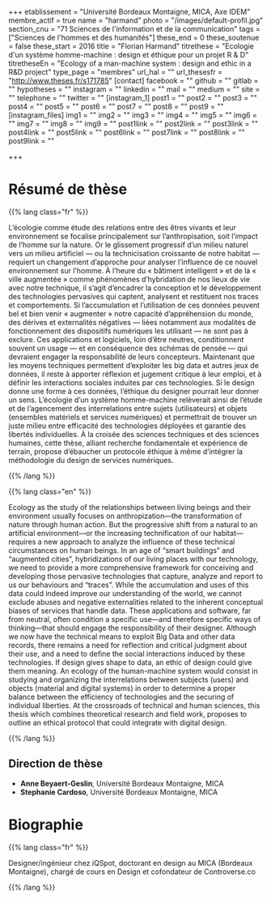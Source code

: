 +++
etablissement = "Université Bordeaux Montaigne, MICA, Axe IDEM"
membre_actif = true
name = "harmand"
photo = "/images/default-profil.jpg"
section_cnu = "71 Sciences de l'information et de la communication"
tags = ["Sciences de l'hommes et des humanités"]
these_end = 0
these_soutenue = false
these_start = 2016
title = "Florian Harmand"
titrethese = "Ecologie d'un système homme-machine : design et éthique pour un projet R & D"
titretheseEn = "Ecology of a man-machine system : design and ethic in a R&D project"
type_page = "membres"
url_hal = ""
url_thesesfr = "http://www.theses.fr/s171785"
[contact]
facebook = ""
github = ""
gitlab = ""
hypotheses = ""
instagram = ""
linkedin = ""
mail = ""
medium = ""
site = ""
telephone = ""
twitter = ""
[instagram_1]
post1 = ""
post2 = ""
post3 = ""
post4 = ""
post5 = ""
post6 = ""
post7 = ""
post8 = ""
post9 = ""
[instagram_files]
img1 = ""
img2 = ""
img3 = ""
img4 = ""
img5 = ""
img6 = ""
img7 = ""
img8 = ""
img9 = ""
post1link = ""
post2link = ""
post3link = ""
post4link = ""
post5link = ""
post6link = ""
post7link = ""
post8link = ""
post9link = ""

+++
<!-- Supprimer les parties non remplies (supprimer les blocks de lang s'il n'y a pas deux langues). Tu es libre d'ajouter ce que tu veux à cette partie -->

# Résumé de thèse

{{% lang class="fr" %}}

L’écologie comme étude des relations entre des êtres vivants et leur environnement se focalise principalement sur l’anthropisation, soit l’impact de l’homme sur la nature. Or le glissement progressif d’un milieu naturel vers un milieu artificiel — ou la technicisation croissante de notre habitat — requiert un changement d’approche pour analyser l’influence de ce nouvel environnement sur l’homme. À l’heure du « bâtiment intelligent » et de la « ville augmentée » comme phénomènes d’hybridation de nos lieux de vie avec notre technique, il s’agit d’encadrer la conception et le développement des technologies pervasives qui captent, analysent et restituent nos traces et comportements. Si l’accumulation et l’utilisation de ces données peuvent bel et bien venir « augmenter » notre capacité d’appréhension du monde, des dérives et externalités négatives — liées notamment aux modalités de fonctionnement des dispositifs numériques les utilisant — ne sont pas à exclure. Ces applications et logiciels, loin d’être neutres, conditionnent souvent un usage — et en conséquence des schémas de pensée — qui devraient engager la responsabilité de leurs concepteurs. Maintenant que les moyens techniques permettent d’exploiter les big data et autres jeux de données, il reste à apporter réflexion et jugement critique à leur emploi, et à définir les interactions sociales induites par ces technologies. Si le design donne une forme à ces données, l’éthique du designer pourrait leur donner un sens. L’écologie d’un système homme-machine relèverait ainsi de l’étude et de l’agencement des interrelations entre sujets (utilisateurs) et objets (ensembles matériels et services numériques) et permettrait de trouver un juste milieu entre efficacité des technologies déployées et garantie des libertés individuelles. À la croisée des sciences techniques et des sciences humaines, cette thèse, alliant recherche fondamentale et expérience de terrain, propose d’ébaucher un protocole éthique à même d’intégrer la méthodologie du design de services numériques.

{{% /lang %}}

{{% lang class="en" %}}

Ecology as the study of the relationships between living beings and their environment usually focuses on anthropization—the transformation of nature through human action. But the progressive shift from a natural to an artificial environment—or the increasing technification of our habitat—requires a new approach to analyze the influence of these technical circumstances on human beings. In an age of “smart buildings” and “augmented cities”, hybridizations of our living places with our technology, we need to provide a more comprehensive framework for conceiving and developing those pervasive technologies that capture, analyze and report to us our behaviours and “traces”. While the accumulation and uses of this data could indeed improve our understanding of the world, we cannot exclude abuses and negative externalities related to the inherent conceptual biases of services that handle data. These applications and software, far from neutral, often condition a specific use—and therefore specific ways of thinking—that should engage the responsibility of their designer. Although we now have the technical means to exploit Big Data and other data records, there remains a need for reflection and critical judgment about their use, and a need to define the social interactions induced by these technologies. If design gives shape to data, an ethic of design could give them meaning. An ecology of the human-machine system would consist in studying and organizing the interrelations between subjects (users) and objects (material and digital systems) in order to determine a proper balance between the efficiency of technologies and the securing of individual liberties. At the crossroads of technical and human sciences, this thesis which combines theoretical research and field work, proposes to outline an ethical protocol that could integrate with digital design.

{{% /lang %}}

## Direction de thèse

* **Anne Beyaert-Geslin**, Université Bordeaux Montaigne, MICA
* **Stephanie Cardoso**, Université Bordeaux Montaigne, MICA

# Biographie

{{% lang class="fr" %}}

Designer/ingénieur chez iQSpot, doctorant en design au MICA (Bordeaux Montaigne), chargé de cours en Design et cofondateur de Controverse.co

{{% /lang %}}
